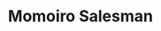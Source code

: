 --- 
title: "Momoiro Salesman"
publishdate: "2019-5-31T16:48:46+02:00"
src: "https://365manga.net/manga/momoiro-salesman"
image: "https://data.365manga.net/images/thumbnails/19155-momoiro-salesman.jpg"
description: "An eight page short about a door to door sex toy salesman and his client."
---